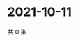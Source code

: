 # 2021-10-11

共 0 条

<!-- BEGIN WEIBO -->
<!-- 最后更新时间 Mon Oct 11 2021 08:30:43 GMT+0800 (China Standard Time) -->

<!-- END WEIBO -->
